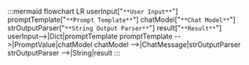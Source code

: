 :::mermaid
flowchart LR
    userInput["`**User Input**`"]
    promptTemplate["`**Prompt Template**`"]
    chatModel["`**Chat Model**`"]
    strOutputParser["`**String Output Parser**`"]
    result["`**Result**`"]
    userInput-->|Dict|promptTemplate
    promptTemplate -->|PromptValue|chatModel
    chatModel -->|ChatMessage|strOutputParser
    strOutputParser -->|String|result
:::
